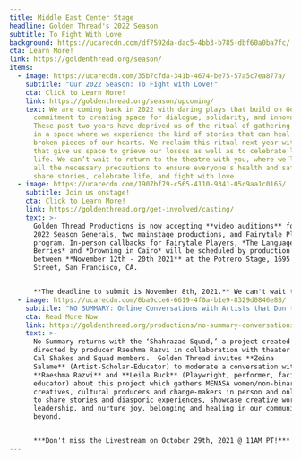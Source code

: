 ```yaml
---
title: Middle East Center Stage
headline: Golden Thread's 2022 Season
subtitle: To Fight With Love
background: https://ucarecdn.com/df7592da-dac5-4bb3-b785-dbf60a0ba7fc/
cta: Learn More!
link: https://goldenthread.org/season/
items:
  - image: https://ucarecdn.com/35b7cfda-341b-4674-be75-57a5c7ea877a/
    subtitle: "Our 2022 Season: To Fight with Love!"
    cta: Click to Learn More!
    link: https://goldenthread.org/season/upcoming/
    text: We are coming back in 2022 with daring plays that build on Golden Thread’s
      commitment to creating space for dialogue, solidarity, and innovation.
      These past two years have deprived us of the ritual of gathering together
      in a space where we experience the kind of stories that can heal the
      broken pieces of our hearts. We reclaim this ritual next year with stories
      that give us space to grieve our losses as well as to celebrate love and
      life. We can’t wait to return to the theatre with you, where we’ll take
      all the necessary precautions to ensure everyone’s health and safety as we
      share stories, celebrate life, and fight with love.
  - image: https://ucarecdn.com/1907bf79-c565-4110-9341-05c9aa1c0165/
    subtitle: Join us onstage!
    cta: Click to Learn More!
    link: https://goldenthread.org/get-involved/casting/
    text: >-
      Golden Thread Productions is now accepting **video auditions** for our
      2022 Season Generals, two mainstage productions, and Fairytale Players
      program. In-person callbacks for Fairytale Players, *The Language of Wild
      Berries* and *Drowning in Cairo* will be scheduled by production
      between **November 12th - 20th 2021** at the Potrero Stage, 1695 18th
      Street, San Francisco, CA. 


      **The deadline to submit is November 8th, 2021.** We can't wait to meet you and share space together again!
  - image: https://ucarecdn.com/0ba9cce6-6619-4f0a-b1e9-8329d0846e88/
    subtitle: "NO SUMMARY: Online Conversations with Artists that Don't Fit in a Box!"
    cta: Read More Now
    link: https://goldenthread.org/productions/no-summary-conversations-with-artists-that-dont-fit-in-a-box/
    text: >-
      No Summary returns with the ‘Shahrazad Squad,’ a project created and
      directed by producer Raeshma Razvi in collaboration with theater company
      Cal Shakes and Squad members.  Golden Thread invites **Zeina
      Salame** (Artist-Scholar-Educator) to moderate a conversation with
      **Raeshma Razvi** and **Leila Buck** (Playwright, performer, facilitator,
      educator) about this project which gathers MENASA women/non-binary
      creatives, cultural producers and change-makers in person and online
      to share stories and diasporic experiences, showcase creative work and
      leadership, and nurture joy, belonging and healing in our communities and
      beyond.


      ***Don't miss the Livestream on October 29th, 2021 @ 11AM PT!***
---
```

